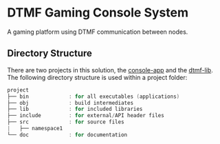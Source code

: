 # DTMF Gaming Console System
A gaming platform using DTMF communication between nodes.

## Directory Structure
There are two projects in this solution, the [console-app](console-app/README.md) and the [dtmf-lib](console-app/README.md). The following directory structure is used within a project folder:

```cpp
project
├── bin             : for all executables (applications)
├── obj             : build intermediates
├── lib             : for included libraries
├── include         : for external/API header files
├── src             : for source files
|   ├── namespace1
└── doc             : for documentation
```
